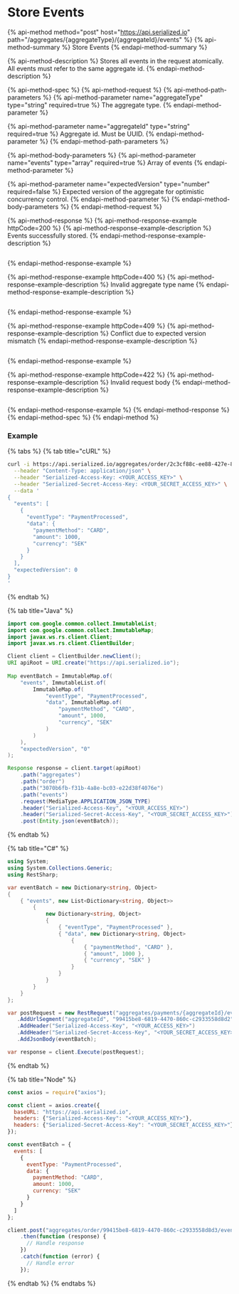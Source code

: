 # Store Events

{% api-method method="post" host="https://api.serialized.io" path="/aggregates/{aggregateType}/{aggregateId}/events" %}
{% api-method-summary %}
Store Events
{% endapi-method-summary %}

{% api-method-description %}
Stores all events in the request atomically. All events must refer to the same aggregate id.
{% endapi-method-description %}

{% api-method-spec %}
{% api-method-request %}
{% api-method-path-parameters %}
{% api-method-parameter name="aggregateType" type="string" required=true %}
The aggregate type.
{% endapi-method-parameter %}

{% api-method-parameter name="aggregateId" type="string" required=true %}
Aggregate id. Must be UUID.
{% endapi-method-parameter %}
{% endapi-method-path-parameters %}

{% api-method-body-parameters %}
{% api-method-parameter name="events" type="array" required=true %}
Array of events 
{% endapi-method-parameter %}

{% api-method-parameter name="expectedVersion" type="number" required=false %}
Expected version of the aggregate for optimistic concurrency control.
{% endapi-method-parameter %}
{% endapi-method-body-parameters %}
{% endapi-method-request %}

{% api-method-response %}
{% api-method-response-example httpCode=200 %}
{% api-method-response-example-description %}
Events successfully stored.
{% endapi-method-response-example-description %}

```javascript

```
{% endapi-method-response-example %}

{% api-method-response-example httpCode=400 %}
{% api-method-response-example-description %}
Invalid aggregate type name
{% endapi-method-response-example-description %}

```text

```
{% endapi-method-response-example %}

{% api-method-response-example httpCode=409 %}
{% api-method-response-example-description %}
Conflict due to expected version mismatch
{% endapi-method-response-example-description %}

```text

```
{% endapi-method-response-example %}

{% api-method-response-example httpCode=422 %}
{% api-method-response-example-description %}
Invalid request body
{% endapi-method-response-example-description %}

```text

```
{% endapi-method-response-example %}
{% endapi-method-response %}
{% endapi-method-spec %}
{% endapi-method %}

### Example

{% tabs %}
{% tab title="cURL" %}
```bash
curl -i https://api.serialized.io/aggregates/order/2c3cf88c-ee88-427e-818a-ab0267511c84/events \
  --header "Content-Type: application/json" \
  --header "Serialized-Access-Key: <YOUR_ACCESS_KEY>" \
  --header "Serialized-Secret-Access-Key: <YOUR_SECRET_ACCESS_KEY>" \
  --data '
{
  "events": [
    {
      "eventType": "PaymentProcessed",
      "data": {
        "paymentMethod": "CARD",
        "amount": 1000,
        "currency": "SEK"
      }
    }
  ],
  "expectedVersion": 0
}
'
```
{% endtab %}

{% tab title="Java" %}
```java
import com.google.common.collect.ImmutableList;
import com.google.common.collect.ImmutableMap;
import javax.ws.rs.client.Client;
import javax.ws.rs.client.ClientBuilder;

Client client = ClientBuilder.newClient();
URI apiRoot = URI.create("https://api.serialized.io");
    
Map eventBatch = ImmutableMap.of(
    "events", ImmutableList.of(
        ImmutableMap.of(
            "eventType", "PaymentProcessed",
            "data", ImmutableMap.of(
                "paymentMethod", "CARD",
                "amount", 1000,
                "currency", "SEK"
            )
        )
    ),
    "expectedVersion", "0"
);

Response response = client.target(apiRoot)
    .path("aggregates")
    .path("order")
    .path("3070b6fb-f31b-4a8e-bc03-e22d38f4076e")
    .path("events")
    .request(MediaType.APPLICATION_JSON_TYPE)
    .header("Serialized-Access-Key", "<YOUR_ACCESS_KEY>")
    .header("Serialized-Secret-Access-Key", "<YOUR_SECRET_ACCESS_KEY>")
    .post(Entity.json(eventBatch));

```
{% endtab %}

{% tab title="C\#" %}
```csharp
using System;
using System.Collections.Generic;
using RestSharp;

var eventBatch = new Dictionary<string, Object>
{
    { "events", new List<Dictionary<string, Object>>
        {
            new Dictionary<string, Object>
            {
                { "eventType", "PaymentProcessed" },
                { "data", new Dictionary<string, Object>
                    {
                        { "paymentMethod", "CARD" },
                        { "amount", 1000 },
                        { "currency", "SEK" }
                    } 
                }
            }
        }
    }
};

var postRequest = new RestRequest("aggregates/payments/{aggregateId}/events", Method.POST)
   .AddUrlSegment("aggregateId", "99415be8-6819-4470-860c-c2933558d8d2")
   .AddHeader("Serialized-Access-Key", "<YOUR_ACCESS_KEY>")
   .AddHeader("Serialized-Secret-Access-Key", "<YOUR_SECRET_ACCESS_KEY>");
   .AddJsonBody(eventBatch);

var response = client.Execute(postRequest);
```
{% endtab %}

{% tab title="Node" %}
```javascript
const axios = require("axios");

const client = axios.create({
  baseURL: "https://api.serialized.io",
  headers: {"Serialized-Access-Key": "<YOUR_ACCESS_KEY>"},
  headers: {"Serialized-Secret-Access-Key": "<YOUR_SECRET_ACCESS_KEY>"}
});

const eventBatch = {
  events: [
    {
      eventType: "PaymentProcessed",
      data: {
        paymentMethod: "CARD",
        amount: 1000,
        currency: "SEK"
      }
    }
  ]
};

client.post("aggregates/order/99415be8-6819-4470-860c-c2933558d8d3/events", eventBatch)
    .then(function (response) {
      // Handle response
    })
    .catch(function (error) {
      // Handle error
    });

```
{% endtab %}
{% endtabs %}


